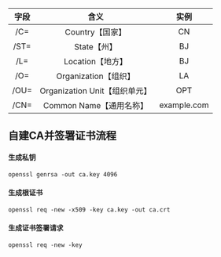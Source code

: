 |字段|含义|实例|
|:---:|:---:|:---:|
|/C=|Country【国家】|CN|
|/ST=|State【州】|BJ|
|/L=|Location【地方】|BJ|
|/O=|Organization【组织】|LA|
|/OU=|Organization Unit【组织单元】|OPT|
|/CN=|Common Name【通用名称】|example.com|


## 自建CA并签署证书流程
#### 生成私钥
```
openssl genrsa -out ca.key 4096
```

#### 生成根证书
```
openssl req -new -x509 -key ca.key -out ca.crt
```

#### 生成证书签署请求
```
openssl req -new -key 
```
